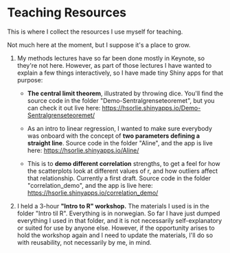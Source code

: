 # Teaching Resources

This is where I collect the resources I use myself for teaching.

Not much here at the moment, but I suppose it's a place to grow.

1. My methods lectures have so far been done mostly in Keynote, so they're not here. However, as part of those lectures I have wanted to explain a few things interactively, so I have made tiny Shiny apps for that purpose:  

    - **The central limit theorem**, illustrated by throwing dice. You'll find the source code in the folder "Demo-Sentralgrenseteoremet", but you can check it out live here: https://hsorlie.shinyapps.io/Demo-Sentralgrenseteoremet/  
        
    - As an intro to linear regression, I wanted to make sure everybody was onboard with the concept of **two parameters defining a straight line**. Source code in the folder "Aline", and the app is live here: https://hsorlie.shinyapps.io/Aline/  
    
    - This is to **demo different correlation** strengths, to get a feel for how the scatterplots look at different values of r, and how outliers affect that relationship. Currently a first draft. Source code in the folder "correlation_demo", and the app is live here: https://hsorlie.shinyapps.io/correlation_demo/
        
2. I held a 3-hour **"Intro to R" workshop.** The materials I used is in the folder "Intro til R". Everything is in norwegian. So far I have just dumped everything I used in that folder, and it is not necessarily self-explanatory or suited for use by anyone else. However, if the opportunity arises to hold the workshop again and I need to update the materials, I'll do so with reusability, not necessarily by me, in mind.  
